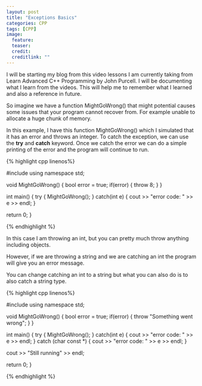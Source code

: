 ```yaml
---
layout: post
title: "Exceptions Basics"
categories: CPP
tags: [CPP]
image:
  feature: 
  teaser: 
  credit: 
  creditlink: ""
---
```


I will be starting my blog from this video lessons I am currently taking from Learn Advanced C++ Programming by 
John Purcell. I will be documenting what I learn from the videos. 
This will help me to remember what I learned and also a reference in future. 


So imagine we have a function MightGoWrong() that might potential causes some issues that your program cannot recover from. 
For example unable to allocate a huge chunk of memory. 

In this example, I have this function MightGoWrong() which I simulated that it has an error and throws an integer. 
To catch the exception, we can use the <b>try</b> and <b>catch</b> keyword. 
Once we catch the error we can do a simple printing of the error and the program will continue to run.

{% highlight cpp linenos%}

#include <iostream>
using namespace std;

void MightGoWrong()
{
  bool error = true;
  if(error)
  {
    throw 8;
  }
}

int main()
{
  try
  {
    MightGoWrong();
  }
  catch(int e)
  {
    cout >> "error code: " >> e >> endl;
  }

  return 0;
}

{% endhighlight %}

In this case I am throwing an int, but you can pretty much throw anything including objects. 

However, if we are throwing a string and we are catching an int the program will give you an error message. 

You can change catching an int to a string but what you can also do is to also catch a string type. 

{% highlight cpp linenos%}

#include <iostream>
using namespace std;

void MightGoWrong()
{
  bool error = true;
  if(error)
  {
    throw "Something went wrong";
  }
}

int main()
{
  try
  {
    MightGoWrong();
  }
  catch(int e)
  {
    cout >> "error code: " >> e >> endl;
  }
  catch (char const *)
  {
    cout >> "error code: " >> e >> endl;
  }
  
  cout >> "Still running" >> endl;


  return 0;
}

{% endhighlight %}

